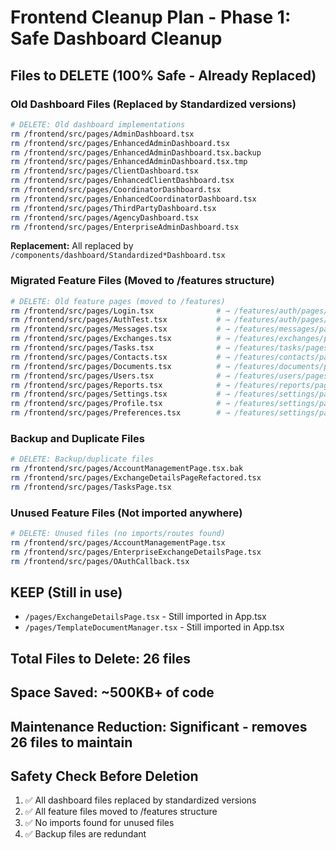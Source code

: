 # Frontend Cleanup Plan - Phase 1: Safe Dashboard Cleanup

## Files to DELETE (100% Safe - Already Replaced)

### Old Dashboard Files (Replaced by Standardized versions)
```bash
# DELETE: Old dashboard implementations
rm /frontend/src/pages/AdminDashboard.tsx
rm /frontend/src/pages/EnhancedAdminDashboard.tsx  
rm /frontend/src/pages/EnhancedAdminDashboard.tsx.backup
rm /frontend/src/pages/EnhancedAdminDashboard.tsx.tmp
rm /frontend/src/pages/ClientDashboard.tsx
rm /frontend/src/pages/EnhancedClientDashboard.tsx
rm /frontend/src/pages/CoordinatorDashboard.tsx
rm /frontend/src/pages/EnhancedCoordinatorDashboard.tsx
rm /frontend/src/pages/ThirdPartyDashboard.tsx
rm /frontend/src/pages/AgencyDashboard.tsx
rm /frontend/src/pages/EnterpriseAdminDashboard.tsx
```

**Replacement:** All replaced by `/components/dashboard/Standardized*Dashboard.tsx`

### Migrated Feature Files (Moved to /features structure)
```bash
# DELETE: Old feature pages (moved to /features)
rm /frontend/src/pages/Login.tsx              # → /features/auth/pages/Login
rm /frontend/src/pages/AuthTest.tsx           # → /features/auth/pages/AuthTest  
rm /frontend/src/pages/Messages.tsx           # → /features/messages/pages/Messages
rm /frontend/src/pages/Exchanges.tsx          # → /features/exchanges/pages/Exchanges
rm /frontend/src/pages/Tasks.tsx              # → /features/tasks/pages/Tasks
rm /frontend/src/pages/Contacts.tsx           # → /features/contacts/pages/Contacts
rm /frontend/src/pages/Documents.tsx          # → /features/documents/pages/Documents
rm /frontend/src/pages/Users.tsx              # → /features/users/pages/Users
rm /frontend/src/pages/Reports.tsx            # → /features/reports/pages/Reports
rm /frontend/src/pages/Settings.tsx           # → /features/settings/pages/Settings
rm /frontend/src/pages/Profile.tsx            # → /features/settings/pages/Profile
rm /frontend/src/pages/Preferences.tsx        # → /features/settings/pages/Preferences
```

### Backup and Duplicate Files
```bash
# DELETE: Backup/duplicate files
rm /frontend/src/pages/AccountManagementPage.tsx.bak
rm /frontend/src/pages/ExchangeDetailsPageRefactored.tsx
rm /frontend/src/pages/TasksPage.tsx
```

### Unused Feature Files (Not imported anywhere)
```bash
# DELETE: Unused files (no imports/routes found)
rm /frontend/src/pages/AccountManagementPage.tsx
rm /frontend/src/pages/EnterpriseExchangeDetailsPage.tsx
rm /frontend/src/pages/OAuthCallback.tsx
```

## KEEP (Still in use)
- `/pages/ExchangeDetailsPage.tsx` - Still imported in App.tsx
- `/pages/TemplateDocumentManager.tsx` - Still imported in App.tsx

## Total Files to Delete: 26 files
## Space Saved: ~500KB+ of code
## Maintenance Reduction: Significant - removes 26 files to maintain

## Safety Check Before Deletion
1. ✅ All dashboard files replaced by standardized versions
2. ✅ All feature files moved to /features structure  
3. ✅ No imports found for unused files
4. ✅ Backup files are redundant